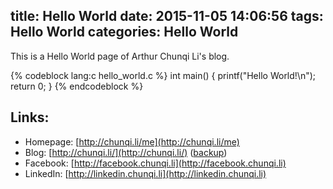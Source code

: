 title: Hello World
date: 2015-11-05 14:06:56
tags: Hello World
categories: Hello World
---
This is a Hello World page of Arthur Chunqi Li's blog.

{% codeblock lang:c hello_world.c %}
int main() {
    printf("Hello World!\n");
    return 0;
}
{% endcodeblock %}

## Links:
* Homepage: [http://chunqi.li/me](http://chunqi.li/me)
* Blog: [http://chunqi.li/](http://chunqi.li/) ([backup](http://xelatex.github.io))
* Facebook: [http://facebook.chunqi.li](http://facebook.chunqi.li)
* LinkedIn: [http://linkedin.chunqi.li](http://linkedin.chunqi.li)
